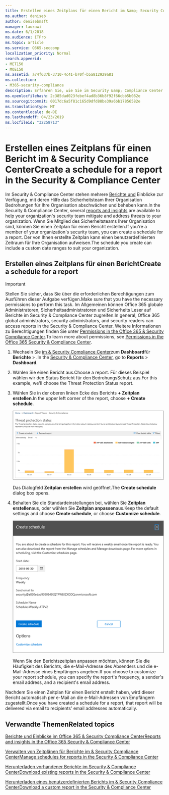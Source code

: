 ```yaml
---
title: Erstellen eines Zeitplans für einen Bericht im &amp; Security Compliance Center
ms.author: deniseb
author: denisebmsft
manager: laurawi
ms.date: 6/1/2018
ms.audience: ITPro
ms.topic: article
ms.service: O365-seccomp
localization_priority: Normal
search.appverid:
- MET150
- MOE150
ms.assetid: a74f637b-3710-4c41-b70f-b5a812929a81
ms.collection:
- M365-security-compliance
description: Erfahren Sie, wie Sie im Security &amp; Compliance Center einen Zeitplan für einen Bericht einrichten.
ms.openlocfilehash: 2c385dad023febef4ad8b36b8f92f66cbb5b082e
ms.sourcegitcommit: 0017dc6a5f81c165d9dfd88be39a6bb17856582e
ms.translationtype: MT
ms.contentlocale: de-DE
ms.lasthandoff: 04/23/2019
ms.locfileid: "32258713"
---
```

# <a name="create-a-schedule-for-a-report-in-the-security-amp-compliance-center"></a><span data-ttu-id="a382c-103">Erstellen eines Zeitplans für einen Bericht im &amp; Security Compliance Center</span><span class="sxs-lookup"><span data-stu-id="a382c-103">Create a schedule for a report in the Security &amp; Compliance Center</span></span>

<span data-ttu-id="a382c-104">Im Security &amp; Compliance Center stehen mehrere [Berichte und](reports-and-insights-in-security-and-compliance.md) Einblicke zur Verfügung, mit deren Hilfe das Sicherheitsteam Ihrer Organisation Bedrohungen für Ihre Organisation abschwächen und beheben kann.</span><span class="sxs-lookup"><span data-stu-id="a382c-104">In the Security &amp; Compliance Center, several [reports and insights](reports-and-insights-in-security-and-compliance.md) are available to help your organization's security team mitigate and address threats to your organization.</span></span> <span data-ttu-id="a382c-105">Wenn Sie Mitglied des Sicherheitsteams Ihrer Organisation sind, können Sie einen Zeitplan für einen Bericht erstellen.</span><span class="sxs-lookup"><span data-stu-id="a382c-105">If you're a member of your organization's security team, you can create a schedule for a report.</span></span> <span data-ttu-id="a382c-106">Der von Ihnen erstellte Zeitplan kann einen benutzerdefinierten Zeitraum für Ihre Organisation aufweisen.</span><span class="sxs-lookup"><span data-stu-id="a382c-106">The schedule you create can include a custom date ranges to suit your organization.</span></span> 
  
## <a name="create-a-schedule-for-a-report"></a><span data-ttu-id="a382c-107">Erstellen eines Zeitplans für einen Bericht</span><span class="sxs-lookup"><span data-stu-id="a382c-107">Create a schedule for a report</span></span>

> [!IMPORTANT]
> <span data-ttu-id="a382c-108">Stellen Sie sicher, dass Sie über die erforderlichen Berechtigungen zum Ausführen dieser Aufgabe verfügen.</span><span class="sxs-lookup"><span data-stu-id="a382c-108">Make sure that you have the necessary permissions to perform this task.</span></span> <span data-ttu-id="a382c-109">Im Allgemeinen können Office 365 globale Administratoren, Sicherheitsadministratoren und Sicherheits Leser auf Berichte im Security &amp; Compliance Center zugreifen.</span><span class="sxs-lookup"><span data-stu-id="a382c-109">In general, Office 365 global administrators, security administrators, and security readers can access reports in the Security &amp; Compliance Center.</span></span> <span data-ttu-id="a382c-110">Weitere Informationen zu Berechtigungen finden Sie unter [Permissions in the Office 365 &amp; Security Compliance Center](permissions-in-the-security-and-compliance-center.md).</span><span class="sxs-lookup"><span data-stu-id="a382c-110">To learn more about permissions, see [Permissions in the Office 365 Security &amp; Compliance Center](permissions-in-the-security-and-compliance-center.md).</span></span>
  
1. <span data-ttu-id="a382c-111">Wechseln Sie [im &amp; Security Compliance Center](https://protection.office.com)zum **Dashboard**für **Berichte** \> .</span><span class="sxs-lookup"><span data-stu-id="a382c-111">In the [Security &amp; Compliance Center](https://protection.office.com), go to **Reports** \> **Dashboard**.</span></span>
    
2. <span data-ttu-id="a382c-112">Wählen Sie einen Bericht aus.</span><span class="sxs-lookup"><span data-stu-id="a382c-112">Choose a report.</span></span> <span data-ttu-id="a382c-113">Für dieses Beispiel wählen wir den Status Bericht für den BedrohungsSchutz aus.</span><span class="sxs-lookup"><span data-stu-id="a382c-113">For this example, we'll choose the Threat Protection Status report.</span></span>
    
3. <span data-ttu-id="a382c-114">Wählen Sie in der oberen linken Ecke des Berichts **+ Zeitplan erstellen**.</span><span class="sxs-lookup"><span data-stu-id="a382c-114">In the upper left corner of the report, choose **+ Create schedule**.</span></span>
    
    ![Sie können einen Zeitplan für Berichte im Security &amp; Compliance Center erstellen.](media/2311327c-14f6-4a17-b604-0c9ff2d485d1.png)
  
    <span data-ttu-id="a382c-116">Das Dialogfeld **Zeitplan erstellen** wird geöffnet.</span><span class="sxs-lookup"><span data-stu-id="a382c-116">The **Create schedule** dialog box opens.</span></span> 
    
4. <span data-ttu-id="a382c-117">Behalten Sie die Standardeinstellungen bei, wählen Sie **Zeitplan erstellen**aus, oder wählen Sie **Zeitplan anpassen**aus.</span><span class="sxs-lookup"><span data-stu-id="a382c-117">Keep the default settings and choose **Create schedule**, or choose **Customize schedule**.</span></span>
    
    ![Sie können die Standardeinstellungen verwenden oder einen Berichtszeitplan anpassen.](media/04fac327-8f73-4711-8319-58c11880fd96.png)
  
    <span data-ttu-id="a382c-119">Wenn Sie den Berichtszeitplan anpassen möchten, können Sie die Häufigkeit des Berichts, die e-Mail-Adresse des Absenders und die e-Mail-Adresse eines Empfängers angeben.</span><span class="sxs-lookup"><span data-stu-id="a382c-119">If you choose to customize your report schedule, you can specify the report's frequency, a sender's email address, and a recipient's email address.</span></span> 
    
<span data-ttu-id="a382c-120">Nachdem Sie einen Zeitplan für einen Bericht erstellt haben, wird dieser Bericht automatisch per e-Mail an die e-Mail-Adressen von Empfängern zugestellt.</span><span class="sxs-lookup"><span data-stu-id="a382c-120">Once you have created a schedule for a report, that report will be delivered via email to recipients' email addresses automatically.</span></span> 
  
## <a name="related-topics"></a><span data-ttu-id="a382c-121">Verwandte Themen</span><span class="sxs-lookup"><span data-stu-id="a382c-121">Related topics</span></span>

[<span data-ttu-id="a382c-122">Berichte und Einblicke im Office 365 &amp; Security Compliance Center</span><span class="sxs-lookup"><span data-stu-id="a382c-122">Reports and insights in the Office 365 Security &amp; Compliance Center</span></span>](reports-and-insights-in-security-and-compliance.md)
  
[<span data-ttu-id="a382c-123">Verwalten von Zeitplänen für Berichte im &amp; Security Compliance Center</span><span class="sxs-lookup"><span data-stu-id="a382c-123">Manage schedules for reports in the Security &amp; Compliance Center</span></span>](manage-schedules-for-multiple-reports.md)
  
[<span data-ttu-id="a382c-124">Herunterladen vorhandener Berichte im Security &amp; Compliance Center</span><span class="sxs-lookup"><span data-stu-id="a382c-124">Download existing reports in the Security &amp; Compliance Center</span></span>](download-existing-reports.md)
  
[<span data-ttu-id="a382c-125">Herunterladen eines benutzerdefinierten Berichts im &amp; Security Compliance Center</span><span class="sxs-lookup"><span data-stu-id="a382c-125">Download a custom report in the Security &amp; Compliance Center</span></span>](set-up-and-download-a-custom-report.md)
  

